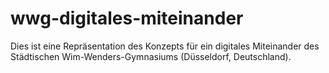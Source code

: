 # wwg-digitales-miteinander
Dies ist eine Repräsentation des Konzepts für ein digitales Miteinander des Städtischen Wim-Wenders-Gymnasiums (Düsseldorf, Deutschland).
